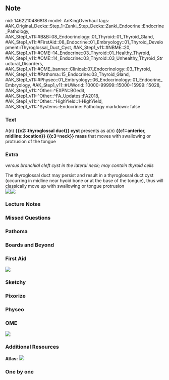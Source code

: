 ## Note
nid: 1462210486818
model: AnKingOverhaul
tags: #AK_Original_Decks::Step_1::Zanki_Step_Decks::Zanki_Endocrine::Endocrine_Pathology, #AK_Step1_v11::#B&B::08_Endocrinology::01_Thyroid::01_Thyroid_Gland, #AK_Step1_v11::#FirstAid::08_Endocrine::01_Embryology::01_Thyroid_Development::Thyroglossal_Duct_Cyst, #AK_Step1_v11::#NBME::20, #AK_Step1_v11::#OME::14_Endocrine::03_Thyroid::01_Healthy_Thyroid, #AK_Step1_v11::#OME::14_Endocrine::03_Thyroid::03_Unhealthy_Thyroid_Structural_Disorders, #AK_Step1_v11::#OME_banner::Clinical::07_Endocrinology::03_Thyroid, #AK_Step1_v11::#Pathoma::15_Endocrine::03_Thyroid_Gland, #AK_Step1_v11::#Physeo::01_Embryology::06_Endocrinology::01_Endocrine_Embryology, #AK_Step1_v11::#UWorld::10000-99999::15000-15999::15028, #AK_Step1_v11::^Other::^EXPN::BGedit, #AK_Step1_v11::^Other::^FA_Updates::FA2018, #AK_Step1_v11::^Other::^HighYield::1-HighYield, #AK_Step1_v11::^Systems::Endocrine::Pathology
markdown: false

### Text
<div>
  A(n) <b>{{c2::thyroglossal duct}} cyst</b> presents as a(n)
  <b>{{c1::anterior, midline::location}}</b> <b>{{c3::neck}}</b>
  <b>mass</b> that moves with swallowing or protrusion of the
  tongue
</div>

### Extra
<i>versus branchial cleft cyst in the lateral neck; may contain
thyroid cells</i>
<div>
  <div>
    The thyroglossal duct may persist and result in a thyroglossal
    duct cyst (occurring in midline near hyoid bone or at the base
    of the tongue), thus will classically move up with swallowing
    or tongue protrusion
  </div>
</div>
<div><img src="paste-57565446668289.jpg" class="resizer"><img src=
"paste-61933428408321.jpg" class="resizer"></div>

### Lecture Notes


### Missed Questions


### Pathoma


### Boards and Beyond


### First Aid
<img src="tmp15gu6e.png">

### Sketchy


### Pixorize


### Physeo


### OME
<div class="ome-widget">
  <a href=
  "https://onlinemeded.org/spa/endocrinology/thyroid/acquire?ref=anki">
  <img src="_OME_AnkiFlashcards_Lesson_6.png"></a>
</div>

### Additional Resources
<b>Atlas:</b> <img src="tmp4vCcd5.png">

### One by one

